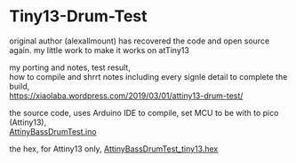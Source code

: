 # Tiny13-Drum-Test
original author (alexallmount) has recovered the code and open source again. my little work to make it works on atTiny13


my porting and notes, test result,  
how to compile and shrrt notes including every signle detail to complete the build,  
https://xiaolaba.wordpress.com/2019/03/01/attiny13-drum-test/

the source code, uses Arduino IDE to compile, set MCU to be with to pico (Attiny13),  
[AttinyBassDrumTest.ino](AttinyBassDrumTest.ino)  

the hex, for Attiny13 only, [AttinyBassDrumTest_tiny13.hex](AttinyBassDrumTest_tiny13.hex)  





